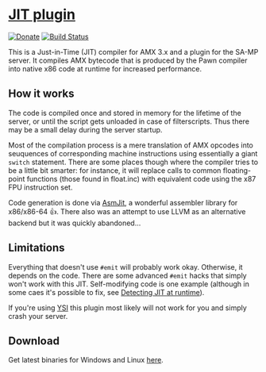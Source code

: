 [JIT plugin][github]
====================

[![Donate][donate_button]][donate]
[![Build Status][build_status]][build]

This is a Just-in-Time (JIT) compiler for AMX 3.x and a plugin for the SA-MP
server. It compiles AMX bytecode that is produced by the Pawn compiler into
native x86 code at runtime for increased performance.

How it works
------------

The code is compiled once and stored in memory for the lifetime of the server,
or until the script gets unloaded in case of filterscripts. Thus there may be
a small delay during the server startup.

Most of the compilation process is a mere translation of AMX opcodes into
seuquences of corresponding machine instructions using essentially a giant
`switch` statement. There are some places though where the compiler tries
to be a little bit smarter: for instance, it will replace calls to common
floating-point functions (those found in float.inc) with equivalent code
using the x87 FPU instruction set.

Code generation is done via [AsmJit][asmjit], a wonderful assembler library
for x86/x86-64 :+1:. There also was an attempt to use LLVM as an alternative
backend but it was quickly abandoned...

Limitations
-----------

Everything that doesn't use `#emit` will probably work okay. Otherwise, it
depends on the code. There are some advanced `#emit` hacks that simply won't
work with this JIT. Self-modifying code is one example (although in some
caes it's possible to fix, see [Detecting JIT at runtime][wiki-detecting]).

If you're using [YSI][ysi] this plugin most likely will not work for you and
simply crash your server.

Download
--------

Get latest binaries for Windows and Linux [here][download].

[github]: https://github.com/Zeex/samp-plugin-jit
[donate]: http://pledgie.com/campaigns/26714
[donate_button]: http://www.pledgie.com/campaigns/26714.png
[build]: https://travis-ci.org/Zeex/samp-plugin-jit
[build_status]: https://travis-ci.org/Zeex/samp-plugin-jit.png?branch=master
[v8]: https://code.google.com/p/v8/
[asmjit]: https://github.com/kobalicek/asmjit
[wiki-detecting]: https://github.com/Zeex/samp-plugin-jit/wiki/Detecting-JIT-at-runtime
[ysi]: https://github.com/Y-Less/YSI
[download]: https://github.com/Zeex/samp-plugin-jit/releases
